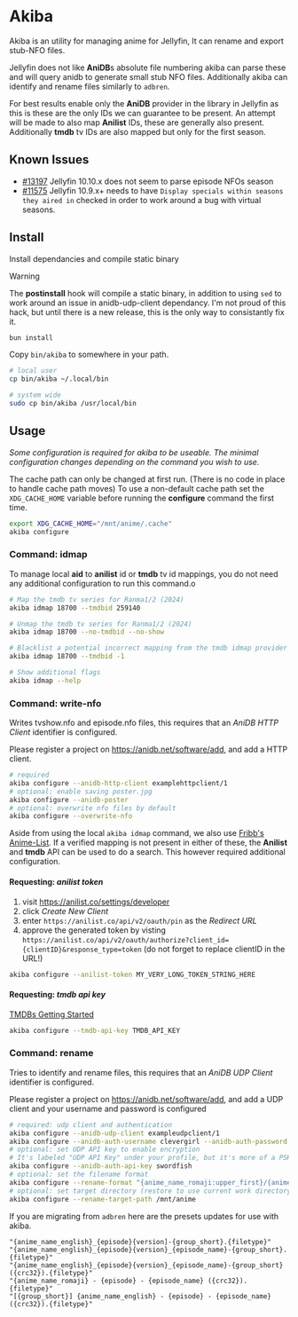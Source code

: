 # Akiba

Akiba is an utility for managing anime for Jellyfin, It can rename and export stub-NFO files.

Jellyfin does not like **AniDB**s absolute file numbering akiba can parse these and will query anidb to generate small stub NFO files.
Additionally akiba can identify and rename files similarly to `adbren`.

For best results enable only the **AniDB** provider in the library in Jellyfin as this is these are the only IDs we can guarantee to be present.
An attempt will be made to also map **Anilist** IDs, these are generally also present. Additionally **tmdb** tv IDs are also mapped but only for the first season.

## Known Issues
- [#13197](https://github.com/jellyfin/jellyfin/issues/13197) Jellyfin 10.10.x does not seem to parse episode NFOs season
- [#11575](https://github.com/jellyfin/jellyfin/issues/11575) Jellyfin 10.9.x+ needs to have `Display specials within seasons they aired in` checked in order to work around a bug with virtual seasons.

## Install

Install dependancies and compile static binary

> [!WARNING]
> The **postinstall** hook will compile a static binary, in addition to using `sed` to work around an issue in anidb-udp-client dependancy.
> I'm not proud of this hack, but until there is a new release, this is the only way to consistantly fix it.

```bash
bun install
```

Copy `bin/akiba` to somewhere in your path.

```bash
# local user
cp bin/akiba ~/.local/bin

# system wide
sudo cp bin/akiba /usr/local/bin
```

## Usage

*Some configuration is required for akiba to be useable. The minimal configuration changes depending on the command you wish to use.*

The cache path can only be changed at first run. (There is no code in place to handle cache path moves)
To use a non-default cache path set the `XDG_CACHE_HOME` variable before running the **configure** command the first time.

```bash
export XDG_CACHE_HOME="/mnt/anime/.cache"
akiba configure
```

### Command: idmap

To manage local **aid** to **anilist** id or **tmdb** tv id mappings, you do not need any additional configuration to run this command.o

```bash
# Map the tmdb tv series for Ranma1/2 (2024)
akiba idmap 18700 --tmdbid 259140

# Unmap the tmdb tv series for Ranma1/2 (2024)
akiba idmap 18700 --no-tmdbid --no-show

# Blacklist a potential incorrect mapping from the tmdb idmap provider
akiba idmap 18700 --tmdbid -1

# Show additional flags
akiba idmap --help
```

### Command: write-nfo

Writes tvshow.nfo and episode.nfo files, this requires that an *AniDB HTTP Client* identifier is configured.

Please register a project on https://anidb.net/software/add, and add a HTTP client.

```bash
# required
akiba configure --anidb-http-client examplehttpclient/1
# optional: enable saving poster.jpg
akiba configure --anidb-poster
# optional: overwrite nfo files by default
akiba configure --overwrite-nfo
```

Aside from using the local `akiba idmap` command, we also use [Fribb's Anime-List](https://github.com/Fribb/anime-lists).
If a verified mapping is not present in either of these, the **Anilist** and **tmdb** API can be used to do a search. This however required additional configuration.

#### Requesting: *anilist token*
1. visit https://anilist.co/settings/developer
1. click *Create New Client*
1. enter `https://anilist.co/api/v2/oauth/pin` as the *Redirect URL*
1. approve the generated token by visting `https://anilist.co/api/v2/oauth/authorize?client_id={clientID}&response_type=token` (do not forget to replace clientID in the URL!)

```bash
akiba configure --anilist-token MY_VERY_LONG_TOKEN_STRING_HERE
```

#### Requesting: *tmdb api key*

[TMDBs Getting Started](https://developer.themoviedb.org/docs/getting-started)

```bash
akiba configure --tmdb-api-key TMDB_API_KEY
```

### Command: rename

Tries to identify and rename files, this requires that an *AniDB UDP Client* identifier is configured.

Please register a project on https://anidb.net/software/add, and add a UDP client and your username and password is configured

```bash
# required: udp client and authentication
akiba configure --anidb-udp-client exampleudpclient/1
akiba configure --anidb-auth-username clevergirl --anidb-auth-password hunter1
# optional: set UDP API key to enable encryption
# It's labeled "UDP API Key" under your profile, but it's more of a PSK
akiba configure --anidb-auth-api-key swordfish
# optional: set the filename format
akiba configure --rename-format "{anime_name_romaji:upper_first}/{anime_name_romaji}/{anime_name_romaji} - {episode:number} - {episode_name} ({crc32:lower}).{filetype}"
# optional: set target directory (restore to use current work directory with --no-rename-target-path)
akiba configure --rename-target-path /mnt/anime
```

If you are migrating from `adbren` here are the presets updates for use with akiba.

```
"{anime_name_english}_{episode}{version]-{group_short}.{filetype}"
"{anime_name_english}_{episode}{version}_{episode_name}-{group_short}.{filetype}"
"{anime_name_english}_{episode}{version}_{episode_name}-{group_short}({crc32}).{filetype}"
"{anime_name_romaji} - {episode} - {episode_name} ({crc32}).{filetype}"
"[{group_short}] {anime_name_english} - {episode} - {episode_name} ({crc32}).{filetype}"
```

